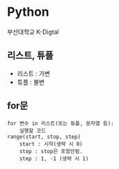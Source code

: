 # Python
부산대학교 K-Digtal
## 리스트, 튜플
+ 리스트 : 가변
+ 튜플 : 불변
## for문
```
for 변수 in 리스트(또는 튜플, 문자열 등):
    실행할 코드
range(start, stop, step)
    start : 시작(생략 시 0)
    stop : stop은 포함안됨.
    step : 1, -1 (생략 시 1)
    
```
